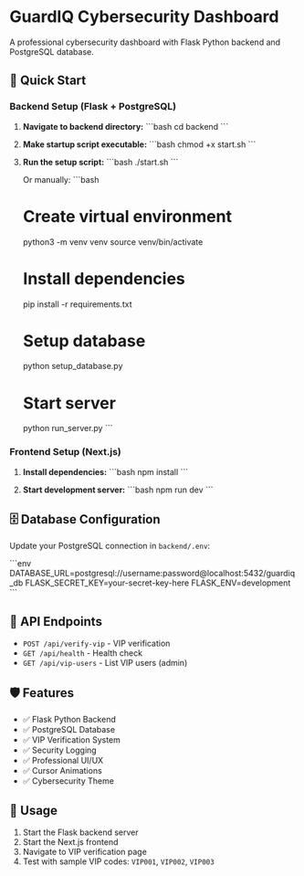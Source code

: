# GuardIQ Cybersecurity Dashboard

A professional cybersecurity dashboard with Flask Python backend and PostgreSQL database.

## 🚀 Quick Start

### Backend Setup (Flask + PostgreSQL)

1. **Navigate to backend directory:**
   \`\`\`bash
   cd backend
   \`\`\`

2. **Make startup script executable:**
   \`\`\`bash
   chmod +x start.sh
   \`\`\`

3. **Run the setup script:**
   \`\`\`bash
   ./start.sh
   \`\`\`

   Or manually:
   \`\`\`bash
   # Create virtual environment
   python3 -m venv venv
   source venv/bin/activate
   
   # Install dependencies
   pip install -r requirements.txt
   
   # Setup database
   python setup_database.py
   
   # Start server
   python run_server.py
   \`\`\`

### Frontend Setup (Next.js)

1. **Install dependencies:**
   \`\`\`bash
   npm install
   \`\`\`

2. **Start development server:**
   \`\`\`bash
   npm run dev
   \`\`\`

## 🗄️ Database Configuration

Update your PostgreSQL connection in `backend/.env`:

\`\`\`env
DATABASE_URL=postgresql://username:password@localhost:5432/guardiq_db
FLASK_SECRET_KEY=your-secret-key-here
FLASK_ENV=development
\`\`\`

## 🔧 API Endpoints

- `POST /api/verify-vip` - VIP verification
- `GET /api/health` - Health check
- `GET /api/vip-users` - List VIP users (admin)

## 🛡️ Features

- ✅ Flask Python Backend
- ✅ PostgreSQL Database
- ✅ VIP Verification System
- ✅ Security Logging
- ✅ Professional UI/UX
- ✅ Cursor Animations
- ✅ Cybersecurity Theme

## 📱 Usage

1. Start the Flask backend server
2. Start the Next.js frontend
3. Navigate to VIP verification page
4. Test with sample VIP codes: `VIP001`, `VIP002`, `VIP003`

